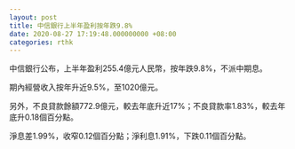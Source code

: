```yaml
---
layout: post
title: 中信銀行上半年盈利按年跌9.8%
date: 2020-08-27 17:19:48.000000000 +08:00
categories: rthk
---
```


中信銀行公布，上半年盈利255.4億元人民幣，按年跌9.8%，不派中期息。

期內經營收入按年升近9.5%，至1020億元。

另外，不良貸款餘額772.9億元，較去年底升近17%；不良貸款率1.83%，較去年底升0.18個百分點。

淨息差1.99%，收窄0.12個百分點；淨利息1.91%，下跌0.11個百分點。
